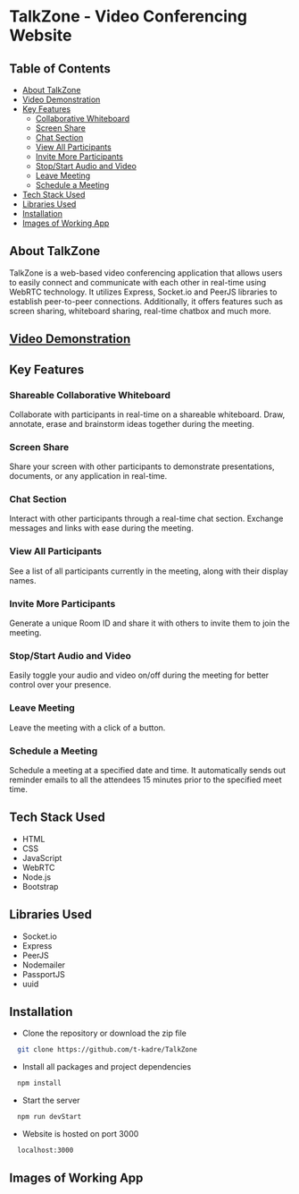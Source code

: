 
# TalkZone - Video Conferencing Website



## Table of Contents
* [About TalkZone](#about-talkzone)
* [Video Demonstration](#video-demonstration)
* [Key Features](#key-features)
    - [Collaborative Whiteboard](#collaborative-whiteboard)
    - [Screen Share](#screen-share)
    - [Chat Section](#chat-section)
    - [View All Participants](#view-all-participants)
    - [Invite More Participants](#invite-more-participants)
    - [Stop/Start Audio and Video](#stopstart-audio-and-video)
    - [Leave Meeting](#leave-meeting)
    - [Schedule a Meeting](#schedule-a-meeting)
* [Tech Stack Used](#tech-stack-used)
* [Libraries Used](#libraries-used)
* [Installation](#installation)
* [Images of Working App](#images-of-working-app)


## About TalkZone
TalkZone is a web-based video conferencing application that allows users to easily connect and communicate with each other in real-time using WebRTC technology. It utilizes Express, Socket.io and PeerJS libraries to establish peer-to-peer connections. Additionally, it offers features such as screen sharing, whiteboard sharing, real-time chatbox and much more.
## [Video Demonstration](https://drive.google.com/file/d/1851LWB5BhKlXBmT1cXzsxgFgUzfc7vN6/view?usp=sharing)
## Key Features
### Shareable Collaborative Whiteboard
Collaborate with participants in real-time on a shareable whiteboard. Draw, annotate, erase and brainstorm ideas together during the meeting.

### Screen Share
Share your screen with other participants to demonstrate presentations, documents, or any application in real-time.

### Chat Section
Interact with other participants through a real-time chat section. Exchange messages and links with ease during the meeting.

### View All Participants
See a list of all participants currently in the meeting, along with their display names.

### Invite More Participants
Generate a unique Room ID and share it with others to invite them to join the meeting.

### Stop/Start Audio and Video
Easily toggle your audio and video on/off during the meeting for better control over your presence.

### Leave Meeting
Leave the meeting with a click of a button.

### Schedule a Meeting
Schedule a meeting at a specified date and time. It automatically sends out reminder emails to all the attendees 15 minutes prior to the specified meet time.
 

## Tech Stack Used
- HTML
- CSS
- JavaScript
- WebRTC
- Node.js
- Bootstrap

## Libraries Used
- Socket.io
- Express
- PeerJS
- Nodemailer
- PassportJS
- uuid

## Installation

- Clone the repository or download the zip file
```bash
  git clone https://github.com/t-kadre/TalkZone
```

- Install all packages and project dependencies 
```bash
  npm install
```

- Start the server
```bash
  npm run devStart
```
- Website is hosted on port 3000
```bash
  localhost:3000
```
## Images of Working App




